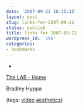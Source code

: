 ```yaml
---
date: '2007-09-22 16:25:15'
layout: post
slug: links-for-2007-09-22
status: publish
title: links for 2007-09-22
wordpress_id: '196'
categories:
- bookmarks
---
```



	
  * 
		

[The LAB - Home](http://www.thelab.org/)


		

Bradley Hyppa


		

(tags: [video](http://del.icio.us/eob/video) [aesthetics](http://del.icio.us/eob/aesthetics))


	



